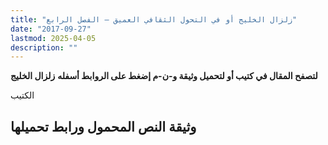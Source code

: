 ```yaml
---
title: "زلزال الخليج أو في التحول الثقافي العميق – الفصل الرابع"
date: "2017-09-27"
lastmod: 2025-04-05
description: ""
---
```

**لتصفح المقال في كتيب أو لتحميل وثيقة و-ن-م إضغط على الروابط أسفله** **زلزال الخليج**

الكتيب

## وثيقة النص المحمول ورابط تحميلها

###
